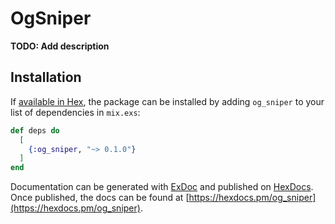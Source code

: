# OgSniper

**TODO: Add description**

## Installation

If [available in Hex](https://hex.pm/docs/publish), the package can be installed
by adding `og_sniper` to your list of dependencies in `mix.exs`:

```elixir
def deps do
  [
    {:og_sniper, "~> 0.1.0"}
  ]
end
```

Documentation can be generated with [ExDoc](https://github.com/elixir-lang/ex_doc)
and published on [HexDocs](https://hexdocs.pm). Once published, the docs can
be found at [https://hexdocs.pm/og_sniper](https://hexdocs.pm/og_sniper).

